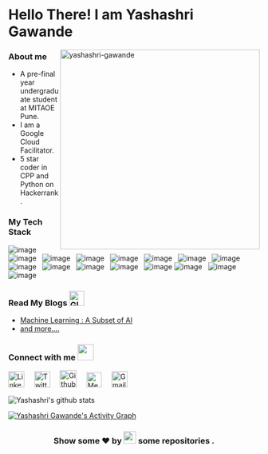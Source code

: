 <h1> Hello There! I am Yashashri Gawande </h1>

<img align="right" src="https://user-images.githubusercontent.com/62502140/118968813-ffe83c00-b989-11eb-8bcd-45f41037092b.png" alt="yashashri-gawande" height="400" />

### About me 
 
- A pre-final year undergraduate student at MITAOE Pune.
- I am a Google Cloud Facilitator.
- 5 star coder in CPP and Python on Hackerrank.

### My Tech Stack

![image](https://img.shields.io/badge/Python-14354C?style=for-the-badge&logo=python&logoColor=white)&nbsp;&nbsp;
![image](https://img.shields.io/badge/C%2B%2B-00599C?style=for-the-badge&logo=c%2B%2B&logoColor=white)&nbsp;&nbsp;
![image](https://img.shields.io/badge/HTML-E34F26?style=for-the-badge&logo=html5&logoColor=white)&nbsp;&nbsp;
![image](https://img.shields.io/badge/CSS-1572B6?style=for-the-badge&logo=css3&logoColor=white)&nbsp;&nbsp;
![image](https://img.shields.io/badge/Bootstrap-430098?style=for-the-badge&logo=bootstrap&logoColor=white)&nbsp;&nbsp;
![image](https://img.shields.io/badge/NumPy-000000?style=for-the-badge&logo=numpy&logoColor=white)&nbsp;&nbsp;
![image](https://img.shields.io/badge/Pandas-000000?style=for-the-badge&logo=pandas&logoColor=white)&nbsp;&nbsp;
![image](https://img.shields.io/badge/Matplotlib-000000?style=for-the-badge&logo=matplotlib&logoColor=white)&nbsp;&nbsp;
![image](https://img.shields.io/badge/Seaborn-000000?style=for-the-badge&logo=seaborn&logoColor=white)&nbsp;&nbsp;
![image](https://img.shields.io/badge/Plotly-000000?style=for-the-badge&logo=plotly&logoColor=white)&nbsp;&nbsp;
![image](https://img.shields.io/badge/ScikitLearn-000000?style=for-the-badge&logo=scikitlearn&logoColor=white)&nbsp;&nbsp;
![image](https://img.shields.io/badge/conda-342B029.svg?&style=for-the-badge&logo=anaconda&logoColor=white)&nbsp;&nbsp;
![image](https://img.shields.io/badge/Git-F05032?style=for-the-badge&logo=git&logoColor=white)
![image](https://img.shields.io/badge/GitHub-F9AB00?style=for-the-badge&logo=GitHub&logoColor=white)&nbsp;&nbsp;
![image](https://img.shields.io/badge/Jupyter-F37626.svg?&style=for-the-badge&logo=Jupyter&logoColor=white)&nbsp;&nbsp;
![image](https://img.shields.io/badge/Colab-F9AB00?style=for-the-badge&logo=Google%20Colab&logoColor=white)&nbsp;&nbsp;
 
### Read My Blogs  <img alt="GIF" src="https://github.com/TheDudeThatCode/TheDudeThatCode/blob/master/Assets/wave.gif" width="30px" />
 - [Machine Learning : A Subset of AI](https://medium.com/@yashashrigawande02/machine-learning-a-subset-of-ai-7f11ee460490)
 - [and more....](https://medium.com/@yashashrigawande02)
 
### Connect with me <img src="https://github.com/TheDudeThatCode/TheDudeThatCode/blob/master/Assets/Handshake.gif" height="32px">

[<img src="https://github.com/TheDudeThatCode/TheDudeThatCode/blob/master/Assets/Linkedin.svg" alt="Linkedin Logo" width="32">](http://www.linkedin.com/in/yashashri-gawande-3b7109206) &nbsp; &nbsp; [<img src="https://github.com/TheDudeThatCode/TheDudeThatCode/blob/master/Assets/Twitter.svg" alt="Twitter Logo" width="32">](https://twitter.com/Yashashritwt) &nbsp; &nbsp;   [<img src="https://cdn.svgporn.com/logos/github-icon.svg" alt="Github logo" width="34">](http://github.com/YashashriGawande) &nbsp; &nbsp;   [<img src="https://user-images.githubusercontent.com/69964629/117806794-67aad280-b278-11eb-98e5-1f00b6c77b84.png" alt="Medium Logo" width="30">](https://medium.com/@yashashrigawande02) &nbsp; &nbsp; [<img src="https://github.com/TheDudeThatCode/TheDudeThatCode/blob/master/Assets/Gmail.svg" alt="Gmail logo" height="32">](mailto:yashashrigawande02@gmail.com)

![Yashashri's github stats](https://github-readme-stats.vercel.app/api?username=YashashriGawande&show_icons=true&hide_border=true)
<br />

<a href="https://github.com/YashashriGawande/github-readme-activity-graph"><img alt="Yashashri Gawande's Activity Graph" src="https://activity-graph.herokuapp.com/graph?username=YashashriGawande&bg_color=0D1117&color=5BCDEC&line=5BCDEC&point=FFFFFF&hide_border=true" /></a>

<h3 align="center">Show some ❤ by <img src="https://imgur.com/o7ncZFp.jpg" height=25px width=25px> some repositories .</h3>



